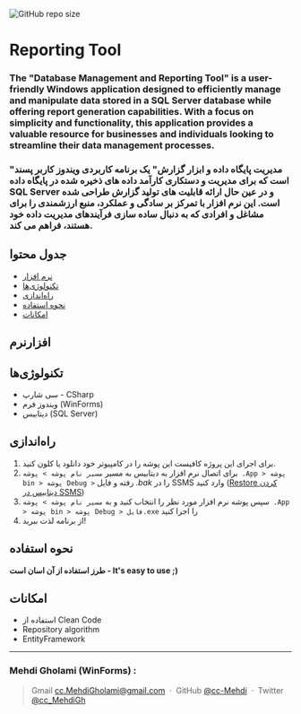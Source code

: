 ![GitHub repo size](https://img.shields.io/github/repo-size/cc-Mehdi/Library-WPF-)

# Reporting Tool

### The "Database Management and Reporting Tool" is a user-friendly Windows application designed to efficiently manage and manipulate data stored in a SQL Server database while offering report generation capabilities. With a focus on simplicity and functionality, this application provides a valuable resource for businesses and individuals looking to streamline their data management processes.

### "مدیریت پایگاه داده و ابزار گزارش" یک برنامه کاربردی ویندوز کاربر پسند است که برای مدیریت و دستکاری کارآمد داده های ذخیره شده در پایگاه داده SQL Server و در عین حال ارائه قابلیت های تولید گزارش طراحی شده است. این نرم افزار با تمرکز بر سادگی و عملکرد، منبع ارزشمندی را برای مشاغل و افرادی که به دنبال ساده سازی فرآیندهای مدیریت داده خود هستند، فراهم می کند.



## جدول محتوا
* [نرم‌ افزار](#نرمافزار)
* [تکنولوژی‌ها](#تکنولوژیها)
* [راه‌اندازی](#راهاندازی)
* [نحوه استفاده](#نحوه-استفاده)
* [امکانات](#امکانات)

  
## نرم‎‌‎‌افزار


## تکنولوژی‌ها
* سی شارپ - CSharp
* ویندوز فرم (WinForms)
* دیتابیس (SQL Server)

## راه‌اندازی
1. برای اجرای این پروژه کافیست این پوشه را در کامپیوتر خود دانلود یا کلون کنید.
2.  برای اتصال نرم افزار به دیتابیس به مسیر `مسیر نام پوشه > پوشه .App > پوشه bin > پوشه Debug >` رفته و فایل *.bak* را در SSMS وارد کنید ([Restore کردن دیتابیس در SSMS](https://github.com/cc-Mehdi/SSMS-Guide#backup-and-restore-%D9%BE%D8%B4%D8%AA%DB%8C%D8%A8%D8%A7%D9%86-%DA%AF%DB%8C%D8%B1%DB%8C-%D9%88-%D8%A8%D8%A7%D8%B2%DB%8C%D8%A7%D8%A8%DB%8C))
3. سپس پوشه نرم افزار مورد نظر را انتخاب کنید و به `مسیر نام پوشه > پوشه .App > پوشه bin > پوشه Debug > فایل.exe` را اجرا کنید
4. از برنامه لذت ببرید!

## نحوه استفاده
**طرز استفاده از آن اسان است - It's easy to use ;)**

## امکانات
* استفاده از Clean Code
* Repository algorithm
* EntityFramework



---
### Mehdi Gholami (WinForms) : 
> Gmail [cc.MehdiGholami@gmail.com](cc.MehdiGholami@gmail.com) &nbsp;&middot;&nbsp;
> GitHub [@cc-Mehdi](https://github.com/cc-Mehdi) &nbsp;&middot;&nbsp;
> Twitter [@cc_MehdiGh](https://twitter.com/cc_mehdigh)
